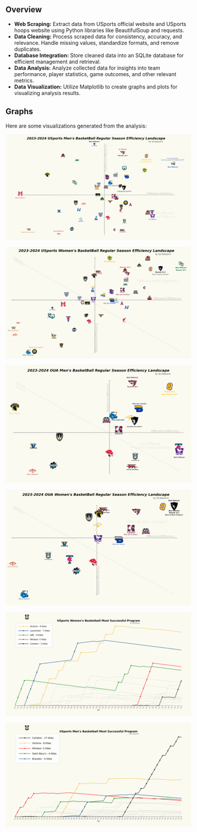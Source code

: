 
## Overview

- **Web Scraping:** Extract data from USports official website and USports hoops website using Python libraries like BeautifulSoup and requests.
- **Data Cleaning:** Process scraped data for consistency, accuracy, and relevance. Handle missing values, standardize formats, and remove duplicates.
- **Database Integration:** Store cleaned data into an SQLite database for efficient management and retrieval.
- **Data Analysis:** Analyze collected data for insights into team performance, player statistics, game outcomes, and other relevant metrics.
- **Data Visualization:** Utilize Matplotlib to create graphs and plots for visualizing analysis results.

## Graphs

Here are some visualizations generated from the analysis:

![USports Efficiency Landscape](graphs/USports%20Men's%20Basketball%20League.png)

![USports Efficiency Landscape](graphs/USports%20Women's%20Basketball%20League.png)

![OUA Efficiency Landscape](graphs/OUA%20Men's%20Basketball.png)

![OUA Efficiency Landscape](graphs/OUA%20Women's%20Basketball.png)

![USport WBB Most Successful Programs](graphs/USports_WBB_BestProgram.png)

![USport MBB Most Successful Programs](graphs/USports_MBB_BestProgram.png)
